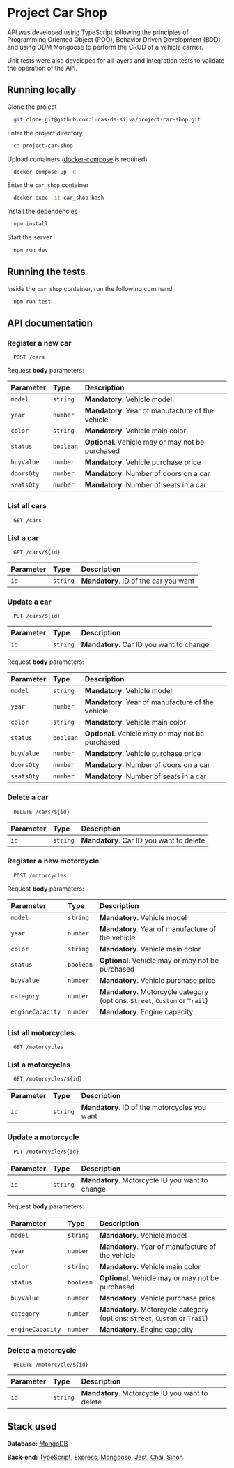 # Project Car Shop

API was developed using TypeScript following the principles of Programming Oriented Object (POO), Behavior Driven Development (BDD) and using ODM Mongoose to perform the CRUD of a vehicle carrier.

Unit tests were also developed for all layers and integration tests to validate the operation of the API.
## Running locally

Clone the project

```bash
  git clone git@github.com:lucas-da-silva/project-car-shop.git
```

Enter the project directory

```bash
  cd project-car-shop
```

Upload containers ([docker-compose](https://docs.docker.com/compose/install/) is required)

```bash
  docker-compose up -d
```

Enter the `car_shop` container


```bash
  docker exec -it car_shop bash
```

Install the dependencies

```bash
  npm install
```

Start the server

```bash
  npm run dev
```


## Running the tests

Inside the `car_shop` container, run the following command

```bash
  npm run test
```


## API documentation

### Register a new car

```http
  POST /cars
```

Request **body** parameters:

| Parameter  | Type      | Description                                       |
| :--------- | :-------- | :------------------------------------------------ |
| `model`    | `string`  | **Mandatory**. Vehicle model                      |
| `year`     | `number`  | **Mandatory**. Year of manufacture of the vehicle |
| `color`    | `string`  | **Mandatory**. Vehicle main color                 |
| `status`   | `boolean` | **Optional**. Vehicle may or may not be purchased |
| `buyValue` | `number`  | **Mandatory**. Vehicle purchase price             |
| `doorsQty` | `number`  | **Mandatory**. Number of doors on a car           |
| `seatsQty` | `number`  | **Mandatory**. Number of seats in a car           |

### List all cars

```http
  GET /cars
```

### List a car

```http
  GET /cars/${id}
```

| Parameter | Type     | Description                           |
| :-------- | :------- | :------------------------------------ |
| `id`      | `string` | **Mandatory**. ID of the car you want |

### Update a car

```http
  PUT /cars/${id}
```

| Parameter | Type     | Description                              |
| :-------- | :------- | :--------------------------------------- |
| `id`      | `string` | **Mandatory**. Car ID you want to change |

Request **body** parameters:

| Parameter  | Type      | Description                                       |
| :--------- | :-------- | :------------------------------------------------ |
| `model`    | `string`  | **Mandatory**. Vehicle model                      |
| `year`     | `number`  | **Mandatory**. Year of manufacture of the vehicle |
| `color`    | `string`  | **Mandatory**. Vehicle main color                 |
| `status`   | `boolean` | **Optional**. Vehicle may or may not be purchased |
| `buyValue` | `number`  | **Mandatory**. Vehicle purchase price             |
| `doorsQty` | `number`  | **Mandatory**. Number of doors on a car           |
| `seatsQty` | `number`  | **Mandatory**. Number of seats in a car           |

### Delete a car

```http
  DELETE /cars/${id}
```

| Parameter | Type     | Description                              |
| :-------- | :------- | :--------------------------------------- |
| `id`      | `string` | **Mandatory**. Car ID you want to delete |

### Register a new motorcycle

```http
  POST /motorcycles
```

Request **body** parameters:

| Parameter        | Type      | Description                                                                 |
| :--------------- | :-------- | :-------------------------------------------------------------------------- |
| `model`          | `string`  | **Mandatory**. Vehicle model                                                |
| `year`           | `number`  | **Mandatory**. Year of manufacture of the vehicle                           |
| `color`          | `string`  | **Mandatory**. Vehicle main color                                           |
| `status`         | `boolean` | **Optional**. Vehicle may or may not be purchased                           |
| `buyValue`       | `number`  | **Mandatory**. Vehicle purchase price                                       |
| `category`       | `number`  | **Mandatory**. Motorcycle category (options: `Street`, `Custom` or `Trail`) |
| `engineCapacity` | `number`  | **Mandatory**. Engine capacity                                              |

### List all motorcycles

```http
  GET /motorcycles
```

### List a motorcycles

```http
  GET /motorcycles/${id}
```

| Parameter | Type     | Description                                   |
| :-------- | :------- | :-------------------------------------------- |
| `id`      | `string` | **Mandatory**. ID of the motorcycles you want |


### Update a motorcycle

```http
  PUT /motorcycle/${id}
```

| Parameter | Type     | Description                              |
| :-------- | :------- | :--------------------------------------- |
| `id`      | `string` | **Mandatory**. Motorcycle ID you want to change |

Request **body** parameters:

| Parameter        | Type      | Description                                                                 |
| :--------------- | :-------- | :-------------------------------------------------------------------------- |
| `model`          | `string`  | **Mandatory**. Vehicle model                                                |
| `year`           | `number`  | **Mandatory**. Year of manufacture of the vehicle                           |
| `color`          | `string`  | **Mandatory**. Vehicle main color                                           |
| `status`         | `boolean` | **Optional**. Vehicle may or may not be purchased                           |
| `buyValue`       | `number`  | **Mandatory**. Vehicle purchase price                                       |
| `category`       | `number`  | **Mandatory**. Motorcycle category (options: `Street`, `Custom` or `Trail`) |
| `engineCapacity` | `number`  | **Mandatory**. Engine capacity                                              |

### Delete a motorcycle

```http
  DELETE /motorcycle/${id}
```

| Parameter | Type     | Description                              |
| :-------- | :------- | :--------------------------------------- |
| `id`      | `string` | **Mandatory**. Motorcycle ID you want to delete |

## Stack used

**Database:** [MongoDB](https://www.mongodb.com/)

**Back-end:** [TypeScript](https://www.typescriptlang.org/), [Express](https://expressjs.com/), [Mongoose](https://mongoosejs.com/), [Jest](https://jestjs.io/), [Chai](https://www.chaijs.com/), [Sinon](https://sinonjs.org/)

